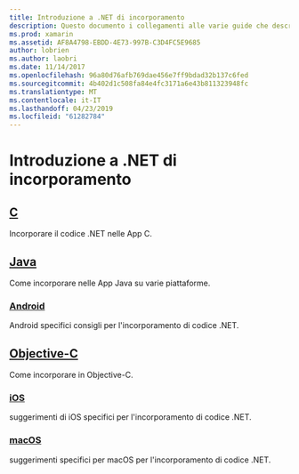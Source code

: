 ```yaml
---
title: Introduzione a .NET di incorporamento
description: Questo documento i collegamenti alle varie guide che descrivono come usare .NET incorporamento in C, Java, Android, progetti Objective-C, iOS e macOS.
ms.prod: xamarin
ms.assetid: AF8A4798-EBDD-4E73-997B-C3D4FC5E9685
author: lobrien
ms.author: laobri
ms.date: 11/14/2017
ms.openlocfilehash: 96a80d76afb769dae456e7ff9bdad32b137c6fed
ms.sourcegitcommit: 4b402d1c508fa84e4fc3171a6e43b811323948fc
ms.translationtype: MT
ms.contentlocale: it-IT
ms.lasthandoff: 04/23/2019
ms.locfileid: "61282784"
---
```

# <a name="getting-started-with-net-embedding"></a>Introduzione a .NET di incorporamento

## <a name="ccmd"></a>[C](c.md)

Incorporare il codice .NET nelle App C.

## <a name="javajavaindexmd"></a>[Java](java/index.md)

Come incorporare nelle App Java su varie piattaforme.

### <a name="androidjavaandroidmd"></a>[Android](java/android.md)

Android specifici consigli per l'incorporamento di codice .NET.

## <a name="objective-cobjective-cindexmd"></a>[Objective-C](objective-c/index.md)

Come incorporare in Objective-C.

### <a name="iosobjective-ciosmd"></a>[iOS](objective-c/ios.md)

suggerimenti di iOS specifici per l'incorporamento di codice .NET.

### <a name="macosobjective-cmacosmd"></a>[macOS](objective-c/macos.md)

suggerimenti specifici per macOS per l'incorporamento di codice .NET.
